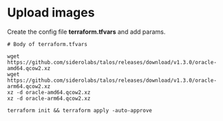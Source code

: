 # Upload images

Create the config file **terraform.tfvars** and add params.

```hcl
# Body of terraform.tfvars
```

```shell
wget https://github.com/siderolabs/talos/releases/download/v1.3.0/oracle-amd64.qcow2.xz
wget https://github.com/siderolabs/talos/releases/download/v1.3.0/oracle-arm64.qcow2.xz
xz -d oracle-amd64.qcow2.xz
xz -d oracle-arm64.qcow2.xz

terraform init && terraform apply -auto-approve
```
